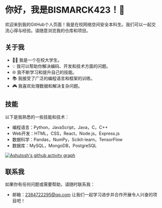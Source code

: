 # 你好，我是BISMARCK423！👋

欢迎来到我的GitHub个人页面！我是在校网络空间安全本科生。我们可以一起交流心得与经验。请随意浏览我的仓库和项目。

## 关于我

- 👨‍🎓 我是一个在校大学生。
- 💡 我可以帮助你解决编码、开发和技术方面的问题。
- 🌐 我不断学习和提升自己的技能。
- 📚 我接受了广泛的编程语言和框架的训练。
- 🎮 我喜欢处理数据和解决复杂问题。

## 技能

以下是我熟悉的一些技能和技术：

- 编程语言：Python，JavaScript，Java，C，C++
- Web开发：HTML，CSS，React，Node.js，Express.js
- 数据科学：Pandas，NumPy，Scikit-learn，TensorFlow
- 数据库：MySQL，MongoDB，PostgreSQL

[![Ashutosh's github activity graph](https://github-readme-activity-graph.vercel.app/graph?username=Ashutosh00710)](https://github.com/ashutosh00710/github-readme-activity-graph)

## 联系我

如果你有任何问题或需要帮助，请随时联系我：
- 邮箱：2384722295@qq.com
让我们一起学习进步并合作开展令人兴奋的项目吧！

